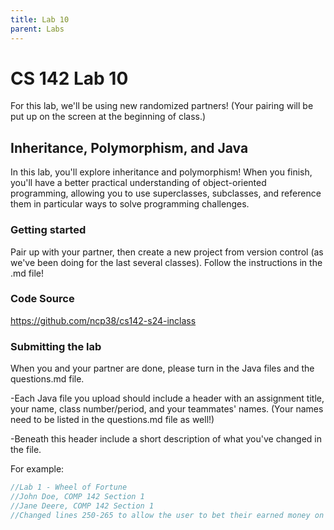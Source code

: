 ```yaml
---
title: Lab 10
parent: Labs
---
```


# CS 142 Lab 10

For this lab, we'll be using new randomized partners!  (Your pairing will be put up on the screen at the beginning of class.)

## Inheritance, Polymorphism, and Java

In this lab, you'll explore inheritance and polymorphism!  When you finish, you'll have a better practical understanding of object-oriented programming, allowing you to use superclasses, subclasses, and reference them in particular ways to solve programming challenges.

### Getting started

Pair up with your partner, then create a new project from version control (as we've been doing for the last several classes).  Follow the instructions in the .md file!

### Code Source

https://github.com/ncp38/cs142-s24-inclass

### Submitting the lab

When you and your partner are done, please turn in the Java files and the questions.md file. 

-Each Java file you upload should include a header with an assignment title, your name, class number/period, and your teammates' names.  (Your names need to be listed in the questions.md file as well!)

-Beneath this header include a short description of what you've changed in the file.

For example:

```java
//Lab 1 - Wheel of Fortune
//John Doe, COMP 142 Section 1
//Jane Deere, COMP 142 Section 1
//Changed lines 250-265 to allow the user to bet their earned money on a letter.
```
